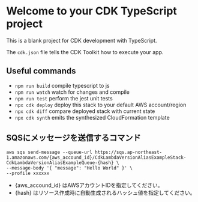 # Welcome to your CDK TypeScript project

This is a blank project for CDK development with TypeScript.

The `cdk.json` file tells the CDK Toolkit how to execute your app.

## Useful commands

* `npm run build`   compile typescript to js
* `npm run watch`   watch for changes and compile
* `npm run test`    perform the jest unit tests
* `npx cdk deploy`  deploy this stack to your default AWS account/region
* `npx cdk diff`    compare deployed stack with current state
* `npx cdk synth`   emits the synthesized CloudFormation template

## SQSにメッセージを送信するコマンド
```shell
aws sqs send-message --queue-url https://sqs.ap-northeast-1.amazonaws.com/{aws_accound_id}/CdkLambdaVersionAliasExampleStack-CdkLambdaVersionAliasExampleQueue-{hash} \
--message-body '{ "message": "Hello World" }' \
--profile xxxxxx
```

- {aws_accound_id} はAWSアカウントIDを指定してください。
- {hash} はリソース作成時に自動生成されるハッシュ値を指定してください。

